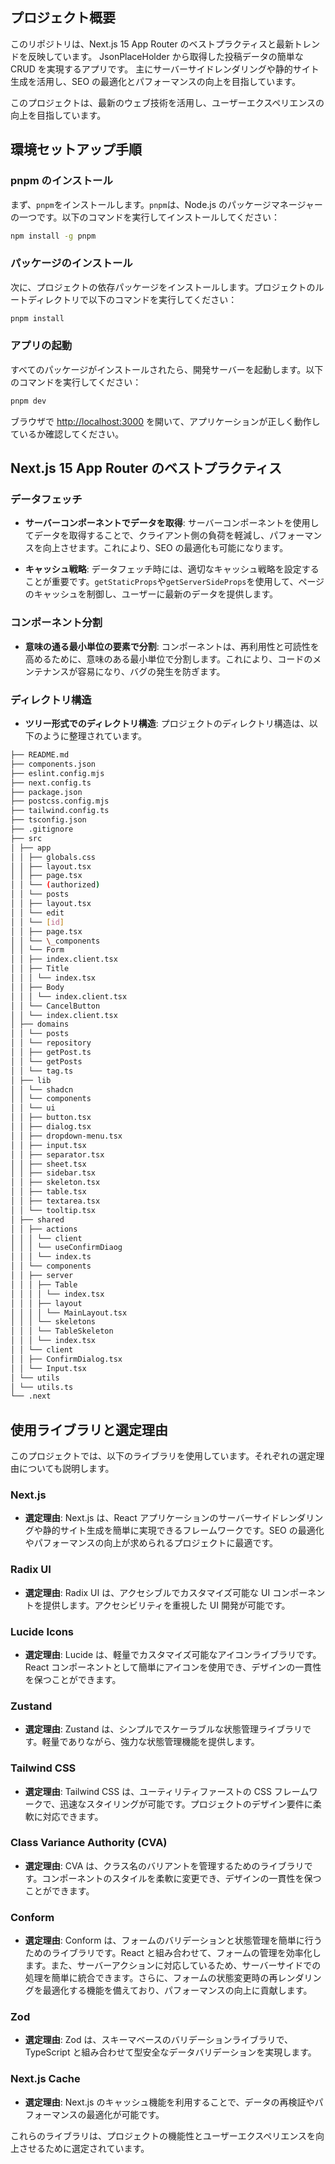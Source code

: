 ## プロジェクト概要

このリポジトリは、Next.js 15 App Router のベストプラクティスと最新トレンドを反映しています。
JsonPlaceHolder から取得した投稿データの簡単な CRUD を実現するアプリです。
主にサーバーサイドレンダリングや静的サイト生成を活用し、SEO の最適化とパフォーマンスの向上を目指しています。

このプロジェクトは、最新のウェブ技術を活用し、ユーザーエクスペリエンスの向上を目指しています。

## 環境セットアップ手順

### pnpm のインストール

まず、`pnpm`をインストールします。`pnpm`は、Node.js のパッケージマネージャーの一つです。以下のコマンドを実行してインストールしてください：

```bash
npm install -g pnpm
```

### パッケージのインストール

次に、プロジェクトの依存パッケージをインストールします。プロジェクトのルートディレクトリで以下のコマンドを実行してください：

```bash
pnpm install
```

### アプリの起動

すべてのパッケージがインストールされたら、開発サーバーを起動します。以下のコマンドを実行してください：

```bash
pnpm dev
```

ブラウザで [http://localhost:3000](http://localhost:3000) を開いて、アプリケーションが正しく動作しているか確認してください。

## Next.js 15 App Router のベストプラクティス

### データフェッチ

- **サーバーコンポーネントでデータを取得**: サーバーコンポーネントを使用してデータを取得することで、クライアント側の負荷を軽減し、パフォーマンスを向上させます。これにより、SEO の最適化も可能になります。

- **キャッシュ戦略**: データフェッチ時には、適切なキャッシュ戦略を設定することが重要です。`getStaticProps`や`getServerSideProps`を使用して、ページのキャッシュを制御し、ユーザーに最新のデータを提供します。

### コンポーネント分割

- **意味の通る最小単位の要素で分割**: コンポーネントは、再利用性と可読性を高めるために、意味のある最小単位で分割します。これにより、コードのメンテナンスが容易になり、バグの発生を防ぎます。

### ディレクトリ構造

- **ツリー形式でのディレクトリ構造**: プロジェクトのディレクトリ構造は、以下のように整理されています。

```bash
├── README.md
├── components.json
├── eslint.config.mjs
├── next.config.ts
├── package.json
├── postcss.config.mjs
├── tailwind.config.ts
├── tsconfig.json
├── .gitignore
├── src
│ ├── app
│ │ ├── globals.css
│ │ ├── layout.tsx
│ │ ├── page.tsx
│ │ └── (authorized)
│ │ └── posts
│ │ ├── layout.tsx
│ │ └── edit
│ │ └── [id]
│ │ ├── page.tsx
│ │ └── \_components
│ │ └── Form
│ │ ├── index.client.tsx
│ │ ├── Title
│ │ │ └── index.tsx
│ │ ├── Body
│ │ │ └── index.client.tsx
│ │ └── CancelButton
│ │ └── index.client.tsx
│ ├── domains
│ │ └── posts
│ │ └── repository
│ │ ├── getPost.ts
│ │ └── getPosts
│ │ └── tag.ts
│ ├── lib
│ │ └── shadcn
│ │ └── components
│ │ └── ui
│ │ ├── button.tsx
│ │ ├── dialog.tsx
│ │ ├── dropdown-menu.tsx
│ │ ├── input.tsx
│ │ ├── separator.tsx
│ │ ├── sheet.tsx
│ │ ├── sidebar.tsx
│ │ ├── skeleton.tsx
│ │ ├── table.tsx
│ │ ├── textarea.tsx
│ │ └── tooltip.tsx
│ ├── shared
│ │ ├── actions
│ │ │ └── client
│ │ │ └── useConfirmDiaog
│ │ │ └── index.ts
│ │ └── components
│ │ ├── server
│ │ │ ├── Table
│ │ │ │ └── index.tsx
│ │ │ ├── layout
│ │ │ │ └── MainLayout.tsx
│ │ │ └── skeletons
│ │ │ └── TableSkeleton
│ │ │ └── index.tsx
│ │ └── client
│ │ ├── ConfirmDialog.tsx
│ │ └── Input.tsx
│ └── utils
│ └── utils.ts
└── .next
```

## 使用ライブラリと選定理由

このプロジェクトでは、以下のライブラリを使用しています。それぞれの選定理由についても説明します。

### Next.js

- **選定理由**: Next.js は、React アプリケーションのサーバーサイドレンダリングや静的サイト生成を簡単に実現できるフレームワークです。SEO の最適化やパフォーマンスの向上が求められるプロジェクトに最適です。

### Radix UI

- **選定理由**: Radix UI は、アクセシブルでカスタマイズ可能な UI コンポーネントを提供します。アクセシビリティを重視した UI 開発が可能です。

### Lucide Icons

- **選定理由**: Lucide は、軽量でカスタマイズ可能なアイコンライブラリです。React コンポーネントとして簡単にアイコンを使用でき、デザインの一貫性を保つことができます。

### Zustand

- **選定理由**: Zustand は、シンプルでスケーラブルな状態管理ライブラリです。軽量でありながら、強力な状態管理機能を提供します。

### Tailwind CSS

- **選定理由**: Tailwind CSS は、ユーティリティファーストの CSS フレームワークで、迅速なスタイリングが可能です。プロジェクトのデザイン要件に柔軟に対応できます。

### Class Variance Authority (CVA)

- **選定理由**: CVA は、クラス名のバリアントを管理するためのライブラリです。コンポーネントのスタイルを柔軟に変更でき、デザインの一貫性を保つことができます。

### Conform

- **選定理由**: Conform は、フォームのバリデーションと状態管理を簡単に行うためのライブラリです。React と組み合わせて、フォームの管理を効率化します。また、サーバーアクションに対応しているため、サーバーサイドでの処理を簡単に統合できます。さらに、フォームの状態変更時の再レンダリングを最適化する機能を備えており、パフォーマンスの向上に貢献します。

### Zod

- **選定理由**: Zod は、スキーマベースのバリデーションライブラリで、TypeScript と組み合わせて型安全なデータバリデーションを実現します。

### Next.js Cache

- **選定理由**: Next.js のキャッシュ機能を利用することで、データの再検証やパフォーマンスの最適化が可能です。

これらのライブラリは、プロジェクトの機能性とユーザーエクスペリエンスを向上させるために選定されています。
